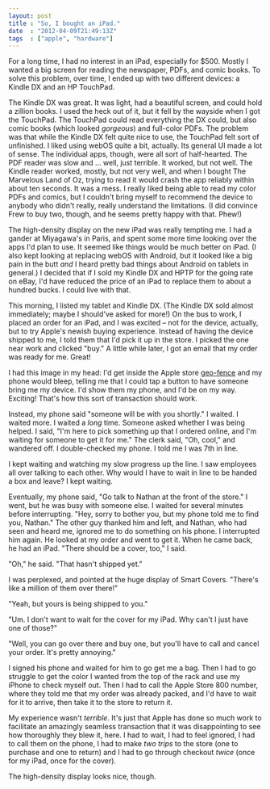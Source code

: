```yaml
---
layout: post
title : "So, I bought an iPad."
date  : "2012-04-09T21:49:13Z"
tags  : ["apple", "hardware"]
---
```

For a long time, I had no interest in an iPad, especially for $500.  Mostly I
wanted a big screen for reading the newspaper, PDFs, and comic books.  To solve
this problem, over time, I ended up with two different devices:  a Kindle DX
and an HP TouchPad.

The Kindle DX was great.  It was light, had a beautiful screen, and could hold
a zillion books.  I used the heck out of it, but it fell by the wayside when I
got the TouchPad.  The TouchPad could read everything the DX could, but also
comic books (which looked *gorgeous*) and full-color PDFs.  The problem was
that while the Kindle DX felt quite nice to use, the TouchPad felt sort of
unfinished.  I liked using webOS quite a bit, actually.  Its general UI made a
lot of sense.  The individual apps, though, were all sort of half-hearted.  The
PDF reader was slow and ... well, just terrible.  It worked, but not well.  The
Kindle reader worked, mostly, but not very well, and when I bought The
Marvelous Land of Oz, trying to read it would crash the app reliably within
about ten seconds.  It was a mess.  I really liked being able to read my color
PDFs and comics, but I couldn't bring myself to recommend the device to anybody
who didn't really, really understand the limitations.  (I did convince Frew to
buy two, though, and he seems pretty happy with that.  Phew!)

The high-density display on the new iPad was really tempting me.  I had a
gander at Miyagawa's in Paris, and spent some more time looking over the apps
I'd plan to use.  It seemed like things would be much better on iPad.  (I also
kept looking at replacing webOS with Android, but it looked like a big pain in
the butt *and* I heard pretty bad things about Android on tablets in general.)
I decided that if I sold my Kindle DX and HPTP for the going rate on eBay, I'd
have reduced the price of an iPad to replace them to about a hundred bucks.  I
could live with that.

This morning, I listed my tablet and Kindle DX.  (The Kindle DX sold almost
immediately; maybe I should've asked for more!)  On the bus to work, I placed
an order for an iPad, and I was excited – not for the device, actually, but to
try Apple's newish buying experience.  Instead of having the device shipped to
me, I told them that I'd pick it up in the store.  I picked the one near work
and clicked "buy."  A little while later, I got an email that my order was
ready for me.  Great!

I had this image in my head:  I'd get inside the Apple store
[geo-fence](http://en.wikipedia.org/wiki/Geo-fence) and my phone would bleep,
telling me that I could tap a button to have someone bring me my device.  I'd
show them my phone, and I'd be on my way.  Exciting!  That's how this sort of
transaction should work.

Instead, my phone said "someone will be with you shortly."  I waited.  I waited
more.  I waited a *long* time.  Someone asked whether I was being helped.  I
said, "I'm here to pick something up that I ordered online, and I'm waiting for
someone to get it for me."  The clerk said, "Oh, cool," and wandered off.  I
double-checked my phone.  I told me I was 7th in line.

I kept waiting and watching my slow progress up the line.  I saw employees all
over talking to each other.  Why would I have to wait in line to be handed a
box and leave?  I kept waiting.

Eventually, my phone said, "Go talk to Nathan at the front of the store."  I
went, but he was busy with someone else.  I waited for several minutes before
interrupting.  "Hey, sorry to bother you, but my phone told me to find you,
Nathan."  The other guy thanked him and left, and Nathan, who had seen and
heard me, ignored me to do something on his phone.  I interrupted him again.
He looked at my order and went to get it.  When he came back, he had an iPad.
"There should be a cover, too," I said.

"Oh," he said.  "That hasn't shipped yet."

I was perplexed, and pointed at the huge display of Smart Covers.  "There's
like a million of them over there!"

"Yeah, but yours is being shipped to you."

"Um.  I don't want to wait for the cover for my iPad.  Why can't I just have
one of those?"

"Well, you can go over there and buy one, but you'll have to call and cancel
your order.  It's pretty annoying."

I signed his phone and waited for him to go get me a bag.  Then I had to go
struggle to get the color I wanted from the top of the rack and use my iPhone
to check myself out.  Then I had to call the Apple Store 800 number, where they
told me that my order was already packed, and I'd have to wait for it to
arrive, then take it to the store to return it.

My experience wasn't *terrible*.  It's just that Apple has done so much work to
facilitate an amazingly seamless transaction that it was disappointing to see
how thoroughly they blew it, here.  I had to wait, I had to feel ignored, I had
to call them on the phone, I had to make *two trips* to the store (one to
purchase and one to return) and I had to go through checkout *twice* (once for
my iPad, once for the cover).

The high-density display looks nice, though.

